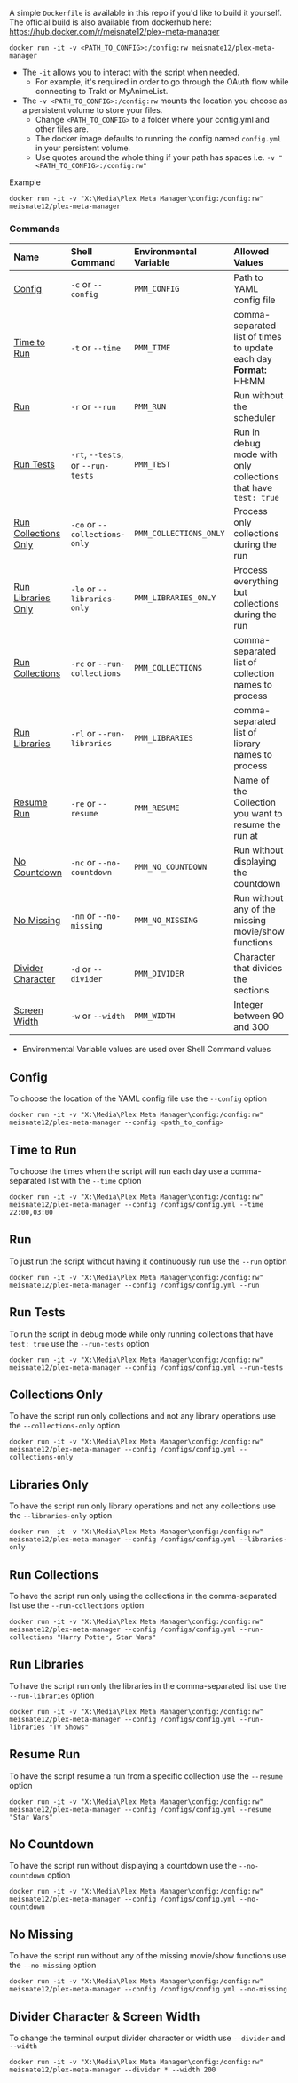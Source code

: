 A simple `Dockerfile` is available in this repo if you'd like to build it yourself. The official build is also available from dockerhub here: https://hub.docker.com/r/meisnate12/plex-meta-manager

```shell
docker run -it -v <PATH_TO_CONFIG>:/config:rw meisnate12/plex-meta-manager
```
* The `-it` allows you to interact with the script when needed. 
  * For example, it's required in order to go through the OAuth flow while connecting to Trakt or MyAnimeList.
* The `-v <PATH_TO_CONFIG>:/config:rw` mounts the location you choose as a persistent volume to store your files. 
  * Change `<PATH_TO_CONFIG>` to a folder where your config.yml and other files are. 
  * The docker image defaults to running the config named `config.yml` in your persistent volume.
  * Use quotes around the whole thing if your path has spaces i.e. `-v "<PATH_TO_CONFIG>:/config:rw"`

Example

```shell
docker run -it -v "X:\Media\Plex Meta Manager\config:/config:rw" meisnate12/plex-meta-manager
```

### Commands

| Name | Shell Command | Environmental<br>Variable | Allowed Values | Default Value |
| :--- | :--- | :--- | :--- | :--- |
| [Config](#config) | `-c` or `--config` | `PMM_CONFIG` | Path to YAML config file | `config/config.yml` alongside<br>`plex_meta_manager.py` |
| [Time to Run](#time-to-run) | `-t` or `--time` | `PMM_TIME` | comma-separated list of times to update each day<br>**Format:** HH:MM | `03:00` |
| [Run](#run) | `-r` or `--run` | `PMM_RUN` | Run without the scheduler | `False` |
| [Run Tests](#run-tests) | `-rt`, `--tests`, or `--run-tests` | `PMM_TEST` | Run in debug mode with only collections that have `test: true` | `False` |
| [Run Collections Only](#collections-only) | `-co` or `--collections-only` | `PMM_COLLECTIONS_ONLY` | Process only collections during the run | `False` |
| [Run Libraries Only](#libraries-only) | `-lo` or `--libraries-only` | `PMM_LIBRARIES_ONLY` | Process everything but collections during the run | `False` |
| [Run Collections](#run-collections) | `-rc` or `--run-collections` | `PMM_COLLECTIONS` | comma-separated list of collection names to process | All Collections |
| [Run Libraries](#run-libraries) | `-rl` or `--run-libraries` | `PMM_LIBRARIES` | comma-separated list of library names to process | All libraries |
| [Resume Run](#resume-run) | `-re` or `--resume` | `PMM_RESUME` | Name of the Collection you want to resume the run at | ` ` |
| [No Countdown](#no-countdown) | `-nc` or `--no-countdown` | `PMM_NO_COUNTDOWN` | Run without displaying the countdown | `False` |
| [No Missing](#no-missing) | `-nm` or `--no-missing` | `PMM_NO_MISSING` | Run without any of the missing movie/show functions | `False` |
| [Divider Character](#divider-character--screen-width) | `-d` or `--divider` | `PMM_DIVIDER` | Character that divides the sections | `=` |
| [Screen Width](#divider-character--screen-width) | `-w` or `--width` | `PMM_WIDTH` | Integer between 90 and 300 | `100` |

* Environmental Variable values are used over Shell Command values

## Config
To choose the location of the YAML config file use the `--config` option

```shell
docker run -it -v "X:\Media\Plex Meta Manager\config:/config:rw" meisnate12/plex-meta-manager --config <path_to_config>
```

## Time to Run
To choose the times when the script will run each day use a comma-separated list with the `--time` option

```shell
docker run -it -v "X:\Media\Plex Meta Manager\config:/config:rw" meisnate12/plex-meta-manager --config /configs/config.yml --time 22:00,03:00
```

## Run
To just run the script without having it continuously run use the `--run` option

```shell
docker run -it -v "X:\Media\Plex Meta Manager\config:/config:rw" meisnate12/plex-meta-manager --config /configs/config.yml --run
```

## Run Tests
To run the script in debug mode while only running collections that have `test: true` use the `--run-tests` option

```shell
docker run -it -v "X:\Media\Plex Meta Manager\config:/config:rw" meisnate12/plex-meta-manager --config /configs/config.yml --run-tests
```

## Collections Only
To have the script run only collections and not any library operations use the `--collections-only` option

```shell
docker run -it -v "X:\Media\Plex Meta Manager\config:/config:rw" meisnate12/plex-meta-manager --config /configs/config.yml --collections-only
```

## Libraries Only
To have the script run only library operations and not any collections use the `--libraries-only` option

```shell
docker run -it -v "X:\Media\Plex Meta Manager\config:/config:rw" meisnate12/plex-meta-manager --config /configs/config.yml --libraries-only
```


## Run Collections
To have the script run only using the collections in the comma-separated list use the `--run-collections` option

```shell
docker run -it -v "X:\Media\Plex Meta Manager\config:/config:rw" meisnate12/plex-meta-manager --config /configs/config.yml --run-collections "Harry Potter, Star Wars"
```

## Run Libraries
To have the script run only the libraries in the comma-separated list use the `--run-libraries` option

```shell
docker run -it -v "X:\Media\Plex Meta Manager\config:/config:rw" meisnate12/plex-meta-manager --config /configs/config.yml --run-libraries "TV Shows"
```

## Resume Run
To have the script resume a run from a specific collection use the `--resume` option

```shell
docker run -it -v "X:\Media\Plex Meta Manager\config:/config:rw" meisnate12/plex-meta-manager --config /configs/config.yml --resume "Star Wars"
```

## No Countdown 
To have the script run without displaying a countdown use the `--no-countdown` option

```shell
docker run -it -v "X:\Media\Plex Meta Manager\config:/config:rw" meisnate12/plex-meta-manager --config /configs/config.yml --no-countdown
```

## No Missing 
To have the script run without any of the missing movie/show functions use the `--no-missing` option

```shell
docker run -it -v "X:\Media\Plex Meta Manager\config:/config:rw" meisnate12/plex-meta-manager --config /configs/config.yml --no-missing
```

## Divider Character & Screen Width
To change the terminal output divider character or width use `--divider` and `--width`

```shell
docker run -it -v "X:\Media\Plex Meta Manager\config:/config:rw" meisnate12/plex-meta-manager --divider * --width 200
```
